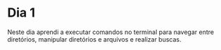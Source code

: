# Dia 1

Neste dia aprendi a executar comandos no terminal para navegar entre diretórios, manipular diretórios e arquivos e realizar buscas.
